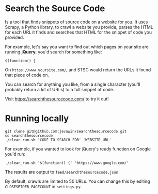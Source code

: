 # Search the Source Code

Is a tool that finds snippets of source code on a website for you. It uses Scrapy, a Python library, to crawl a website you provide, parses the HTML for each URL it finds and searches that HTML for the snippet of code you provided.

For example, let's say you want to find out which pages on your site are running **jQuery**, you'd search for something like:

```
$(function() {
```

On `https://www.yoursite.com/`, and STSC would return the URLs it found that piece of code on.

You can search for anything you like, from a single character (you'll probably return a lot of URLs) to a full snippet of code.

Visit https://searchthesourcecode.com/ to try it out!

# Running locally

```
git clone git@github.com:jevawin/searchthesourcecode.git
cd searchthesourcecode
./clear_run.sh 'CODE TO SEARCH FOR' 'WEBSITE_URL'
```

For example, if you wanted to look for jQuery's ready function on Google you'd run:

```
./clear_run.sh '$(function() {' 'https://www.google.com/'
```

The results are output to `feed/searchthesourcecode.json`.

By default, crawls are limited to 50 URLs. You can change this by editing `CLOSESPIDER_PAGECOUNT` in `settings.py`.